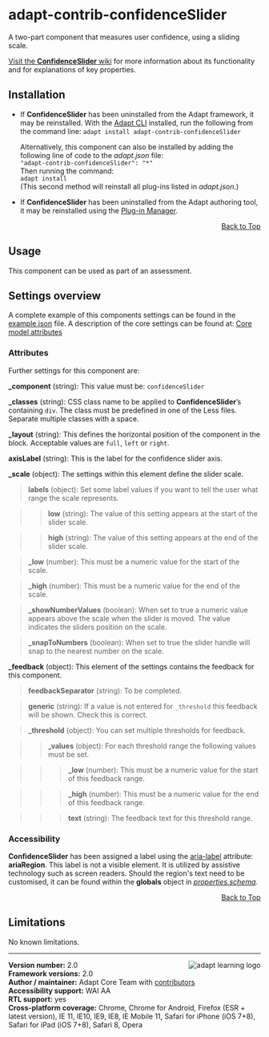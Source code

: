 # adapt-contrib-confidenceSlider

A two-part component that measures user confidence, using a sliding scale.

[Visit the **ConfidenceSlider** wiki](https://github.com/adaptlearning/adapt-contrib-confidenceSlider/wiki) for more information about its functionality and for explanations of key properties.

## Installation

* If **ConfidenceSlider** has been uninstalled from the Adapt framework, it may be reinstalled.
With the [Adapt CLI](https://github.com/adaptlearning/adapt-cli) installed, run the following from the command line:
`adapt install adapt-contrib-confidenceSlider`

    Alternatively, this component can also be installed by adding the following line of code to the *adapt.json* file:  
    `"adapt-contrib-confidenceSlider": "*"`  
    Then running the command:  
    `adapt install`  
    (This second method will reinstall all plug-ins listed in *adapt.json*.)  

* If **ConfidenceSlider** has been uninstalled from the Adapt authoring tool, it may be reinstalled using the [Plug-in Manager](https://github.com/adaptlearning/adapt_authoring/wiki/Plugin-Manager).  
<div float align=right><a href="#top">Back to Top</a></div>

## Usage

This component can be used as part of an assessment.

## Settings overview

A complete example of this components settings can be found in the [example.json](https://github.com/adaptlearning/adapt-contrib-confidenceSlider/blob/master/example.json) file. A description of the core settings can be found at: [Core model attributes](https://github.com/adaptlearning/adapt_framework/wiki/Core-model-attributes)

### Attributes

Further settings for this component are:

**_component** (string): This value must be: `confidenceSlider`

**_classes** (string): CSS class name to be applied to **ConfidenceSlider**’s containing `div`. The class must be predefined in one of the Less files. Separate multiple classes with a space.

**_layout** (string): This defines the horizontal position of the component in the block. Acceptable values are `full`, `left` or `right`.

**axisLabel** (string): This is the label for the confidence slider axis.

**_scale** (object): The settings within this element define the slider scale.

>**labels** (object): Set some label values if you want to tell the user what range the scale represents.

>>**low** (string): The value of this setting appears at the start of the slider scale.

>>**high** (string): The value of this setting appears at the end of the slider scale.

>**_low** (number): This must be a numeric value for the start of the scale.

>**_high** (number): This must be a numeric value for the end of the scale.

>**_showNumberValues** (boolean): When set to true a numeric value appears above the scale when the slider is moved. The value indicates the sliders position on the scale.

>**_snapToNumbers** (boolean): When set to true the slider handle will snap to the nearest number on the scale.

**_feedback** (object): This element of the settings contains the feedback for this component.

>**feedbackSeparator** (string): To be completed.

>**generic** (string): If a value is not entered for `_threshold` this feedback will be shown. Check this is correct.

>**_threshold** (object): You can set multiple thresholds for feedback.

>>**_values** (object): For each threshold range the following values must be set.

>>>**_low** (number): This must be a numeric value for the start of this feedback range.

>>>**_high** (number): This must be a numeric value for the end of this feedback range.

>>>**text** (string): The feedback text for this threshold range.

### Accessibility
**ConfidenceSlider** has been assigned a label using the [aria-label](https://github.com/adaptlearning/adapt_framework/wiki/Aria-Labels) attribute: **ariaRegion**. This label is not a visible element. It is utilized by assistive technology such as screen readers. Should the region's text need to be customised, it can be found within the **globals** object in [*properties.schema*](https://github.com/adaptlearning/adapt-contrib-confidenceSlider/blob/master/properties.schema).
<div float align=right><a href="#top">Back to Top</a></div>

## Limitations

No known limitations.

----------------------------
**Version number:**  2.0   <a href="https://community.adaptlearning.org/" target="_blank"><img src="https://github.com/adaptlearning/documentation/blob/master/04_wiki_assets/plug-ins/images/adapt-logo-mrgn-lft.jpg" alt="adapt learning logo" align="right"></a>  
**Framework versions:** 2.0  
**Author / maintainer:** Adapt Core Team with [contributors](https://github.com/adaptlearning/adapt-contrib-confidenceSlider/graphs/contributors)  
**Accessibility support:** WAI AA  
**RTL support:** yes  
**Cross-platform coverage:** Chrome, Chrome for Android, Firefox (ESR + latest version), IE 11, IE10, IE9, IE8, IE Mobile 11, Safari for iPhone (iOS 7+8), Safari for iPad (iOS 7+8), Safari 8, Opera 

